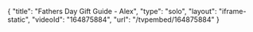 {
    "title": "Fathers Day Gift Guide - Alex",
    "type": "solo",
    "layout": "iframe-static",
    "videoId": "164875884",
    "url": "\/tvpembed\/164875884"
}